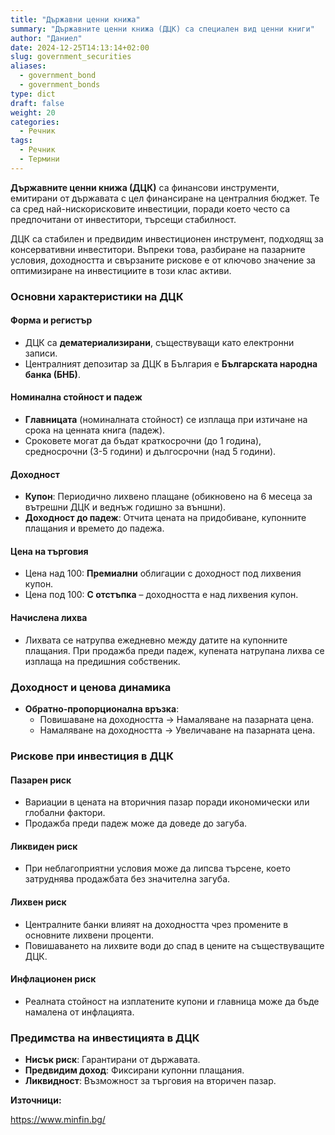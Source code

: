 ```yaml
---
title: "Държавни ценни книжа"
summary: "Държавните ценни книжа (ДЦК) са специален вид ценни книги"
author: "Даниел"
date: 2024-12-25T14:13:14+02:00
slug: government_securities
aliases:
  - government_bond
  - government_bonds
type: dict
draft: false
weight: 20
categories:
  - Речник
tags:
  - Речник
  - Термини
---
```


**Държавните ценни книжа (ДЦК)** са финансови инструменти, емитирани от държавата с цел финансиране на централния бюджет. Те са сред най-нискорисковите инвестиции, поради което често са предпочитани от инвеститори, търсещи стабилност.

ДЦК са стабилен и предвидим инвестиционен инструмент, подходящ за консервативни инвеститори. Въпреки това, разбиране на пазарните условия, доходността и свързаните рискове е от ключово значение за оптимизиране на инвестициите в този клас активи.

### Основни характеристики на ДЦК

#### Форма и регистър
-   ДЦК са **дематериализирани**, съществуващи като електронни записи.
-   Централният депозитар за ДЦК в България е **Българската народна банка (БНБ)**.

#### Номинална стойност и падеж

-   **Главницата** (номиналната стойност) се изплаща при изтичане на срока на ценната книга (падеж).
-   Сроковете могат да бъдат краткосрочни (до 1 година), средносрочни (3-5 години) и дългосрочни (над 5 години).

#### Доходност

-   **Купон**: Периодично лихвено плащане (обикновено на 6 месеца за вътрешни ДЦК и веднъж годишно за външни).
-   **Доходност до падеж**: Отчита цената на придобиване, купонните плащания и времето до падежа.

#### Цена на търговия

-   Цена над 100: **Премиални** облигации с доходност под лихвения купон.
-   Цена под 100: **С отстъпка** – доходността е над лихвения купон.

#### Начислена лихва
-   Лихвата се натрупва ежедневно между датите на купонните плащания. При продажба преди падеж, купената натрупана лихва се изплаща на предишния собственик.

### Доходност и ценова динамика

-   **Обратно-пропорционална връзка**:
    -   Повишаване на доходността → Намаляване на пазарната цена.
    -   Намаляване на доходността → Увеличаване на пазарната цена.

### Рискове при инвестиция в ДЦК

#### Пазарен риск

-   Вариации в цената на вторичния пазар поради икономически или глобални фактори.
-   Продажба преди падеж може да доведе до загуба.

#### Ликвиден риск

-   При неблагоприятни условия може да липсва търсене, което затруднява продажбата без значителна загуба.

#### Лихвен риск

-   Централните банки влияят на доходността чрез промените в основните лихвени проценти.
-   Повишаването на лихвите води до спад в цените на съществуващите ДЦК.

#### Инфлационен риск

-   Реалната стойност на изплатените купони и главница може да бъде намалена от инфлацията.

### Предимства на инвестицията в ДЦК

-   **Нисък риск**: Гарантирани от държавата.
-   **Предвидим доход**: Фиксирани купонни плащания.
-   **Ликвидност**: Възможност за търговия на вторичен пазар.


**Източници:**

https://www.minfin.bg/
